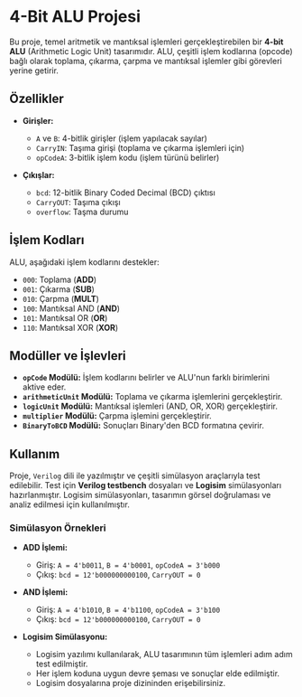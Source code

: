 # 4-Bit ALU Projesi

Bu proje, temel aritmetik ve mantıksal işlemleri gerçekleştirebilen bir **4-bit ALU** (Arithmetic Logic Unit) tasarımıdır. ALU, çeşitli işlem kodlarına (opcode) bağlı olarak toplama, çıkarma, çarpma ve mantıksal işlemler gibi görevleri yerine getirir.

## Özellikler
- **Girişler:**
  - `A` ve `B`: 4-bitlik girişler (işlem yapılacak sayılar)
  - `CarryIN`: Taşıma girişi (toplama ve çıkarma işlemleri için)
  - `opCodeA`: 3-bitlik işlem kodu (işlem türünü belirler)

- **Çıkışlar:**
  - `bcd`: 12-bitlik Binary Coded Decimal (BCD) çıktısı
  - `CarryOUT`: Taşıma çıkışı
  - `overflow`: Taşma durumu

## İşlem Kodları
ALU, aşağıdaki işlem kodlarını destekler:
- `000`: Toplama (**ADD**)
- `001`: Çıkarma (**SUB**)
- `010`: Çarpma (**MULT**)
- `100`: Mantıksal AND (**AND**)
- `101`: Mantıksal OR (**OR**)
- `110`: Mantıksal XOR (**XOR**)

## Modüller ve İşlevleri
- **`opCode` Modülü:** İşlem kodlarını belirler ve ALU'nun farklı birimlerini aktive eder.
- **`arithmeticUnit` Modülü:** Toplama ve çıkarma işlemlerini gerçekleştirir.
- **`logicUnit` Modülü:** Mantıksal işlemleri (AND, OR, XOR) gerçekleştirir.
- **`multiplier` Modülü:** Çarpma işlemini gerçekleştirir.
- **`BinaryToBCD` Modülü:** Sonuçları Binary'den BCD formatına çevirir.

## Kullanım
Proje, `Verilog` dili ile yazılmıştır ve çeşitli simülasyon araçlarıyla test edilebilir. Test için **Verilog testbench** dosyaları ve **Logisim** simülasyonları hazırlanmıştır. Logisim simülasyonları, tasarımın görsel doğrulaması ve analiz edilmesi için kullanılmıştır.

### Simülasyon Örnekleri
- **ADD İşlemi:**
  - Giriş: `A = 4'b0011`, `B = 4'b0001`, `opCodeA = 3'b000`
  - Çıkış: `bcd = 12'b000000000100`, `CarryOUT = 0`

- **AND İşlemi:**
  - Giriş: `A = 4'b1010`, `B = 4'b1100`, `opCodeA = 3'b100`
  - Çıkış: `bcd = 12'b000000000100`, `CarryOUT = 0`

- **Logisim Simülasyonu:**
  - Logisim yazılımı kullanılarak, ALU tasarımının tüm işlemleri adım adım test edilmiştir.
  - Her işlem koduna uygun devre şeması ve sonuçlar elde edilmiştir.
  - Logisim dosyalarına proje dizininden erişebilirsiniz.
